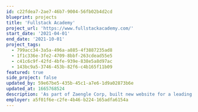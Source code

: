 ```yaml
---
id: c22fdea7-2ae7-46b7-9004-56fb02b4d2cd
blueprint: projects
title: 'Fullstack Academy'
project_url: 'https://www.fullstackacademy.com/'
start_date: '2021-04-01'
end_date: '2021-10-01'
project_tags:
  - 799acc34-3a5a-496a-a885-4f3887235ad8
  - 1f1c336e-3fe2-4709-8bbf-263cdead55e5
  - c41c6c9f-42fd-4bfe-939e-838e5a8d97ac
  - 143bc9a5-3746-453b-82f6-c4b165f11b09
featured: true
side_project: false
updated_by: 59e67be5-435b-45c1-a7e6-1d9a02873b6e
updated_at: 1665768524
description: 'As part of Zaengle Corp, built new website for a leading coding school'
employer: a5f01f6e-c2fe-4b46-b224-165adfa6154a
---
```


